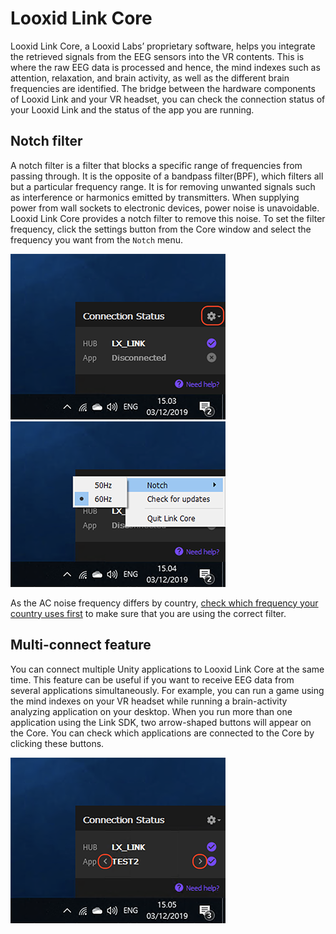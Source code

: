 # Looxid Link Core
Looxid Link Core, a Looxid Labs’ proprietary software, helps you integrate the retrieved signals from the EEG sensors into the VR contents. This is where the raw EEG data is processed and hence, the mind indexes such as attention, relaxation, and brain activity, as well as the different brain frequencies are identified. The bridge between the hardware components of Looxid Link and your VR headset, you can check the connection status of your Looxid Link and the status of the app you are running.

## Notch filter
A notch filter is a filter that blocks a specific range of frequencies from passing through. It is the opposite of a bandpass filter(BPF), which filters all but a particular frequency range. It is for removing unwanted signals such as interference or harmonics emitted by transmitters.
When supplying power from wall sockets to electronic devices, power noise is unavoidable. Looxid Link Core provides a notch filter to remove this noise. To set the filter frequency, click the settings button from the Core window and select the frequency you want from the `Notch` menu.

![Click the settings button.][notch-filter-1]
![Select the frequency you want from the Notch menu.][notch-filter-2]

As the AC noise frequency differs by country, [check which frequency your country uses first](https://www.worldstandards.eu/electricity/plug-voltage-by-country/) to make sure that you are using the correct filter.

## Multi-connect feature
You can connect multiple Unity applications to Looxid Link Core at the same time. This feature can be useful if you want to receive EEG data from several applications simultaneously. For example, you can run a game using the mind indexes on your VR headset while running a brain-activity analyzing application on your desktop. When you run more than one application using the Link SDK, two arrow-shaped buttons will appear on the Core. You can check which applications are connected to the Core by clicking these buttons.

![Multi-connect feature][multi-connect-feature]

[notch-filter-1]: img/core-notch-filter-1.png "Click the settings button."
[notch-filter-2]: img/core-notch-filter-2.png "Select the frequency you want from the Notch menu."
[multi-connect-feature]: img/core-multi-connect.png "Multi-connect feature"
